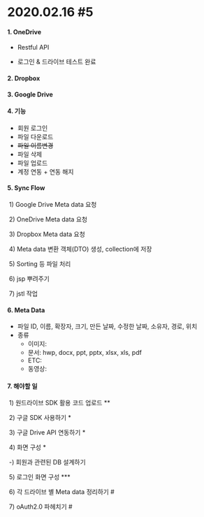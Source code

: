 # 2020.02.16 #5

#### 1. OneDrive

* Restful API

* 로그인 & 드라이브 테스트 완료

#### 2. Dropbox

#### 3. Google Drive

#### 4. 기능

* 회원 로그인
* 파일 다운로드
* ~~파일 이름변경~~
* 파일 삭제
* 파일 업로드
* 계정 연동 + 연동 해지

#### 5. Sync Flow

​	1) Google Drive Meta data 요청

​	2) OneDrive Meta data 요청

​	3) Dropbox Meta data 요청

​	4) Meta data 변환 객체(DTO) 생성, collection에 저장

​	5) Sorting 등 파일 처리

​	6) jsp 뿌려주기

​	7) jstl 작업

#### 6. Meta Data

- 파일 ID, 이름, 확장자, 크기, 만든 날짜, 수정한 날짜, 소유자, 경로, 위치
- 종류 
  - 이미지: 
  - 문서: hwp, docx, ppt, pptx, xlsx, xls, pdf
  - ETC: 
  - 동영상: 

#### 7. 해야할 일

​	1) 원드라이브 SDK 활용 코드 업로드 **

​	2) 구글 SDK 사용하기 *

​	3) 구글 Drive API 연동하기 *

​	4) 화면 구성 *

​	-) 회원과 관련된 DB 설계하기

​	5) 로그인 화면 구성 ***

​	6) 각 드라이브 별 Meta data 정리하기 #

​	7) oAuth2.0 파헤치기 #